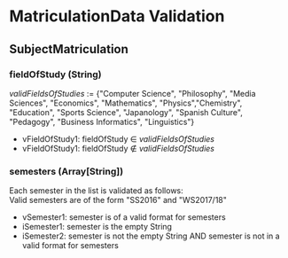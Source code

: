 # MatriculationData Validation

## SubjectMatriculation

### fieldOfStudy (String)
*validFieldsOfStudies* := {"Computer Science", "Philosophy", "Media Sciences", "Economics", "Mathematics", "Physics","Chemistry", "Education", "Sports Science", "Japanology", "Spanish Culture", "Pedagogy", "Business Informatics", "Linguistics"}
- vFieldOfStudy1: fieldOfStudy ∈ *validFieldsOfStudies*
- vFieldOfStudy1: fieldOfStudy ∉ *validFieldsOfStudies*

### semesters (Array[String])
Each semester in the list is validated as follows:  
Valid semesters are of the form "SS2016" and "WS2017/18"
- vSemester1: semester is of a valid format for semesters
- iSemester1: semester is the empty String
- iSemester2: semester is not the empty String AND semester is not in a valid format for semesters
